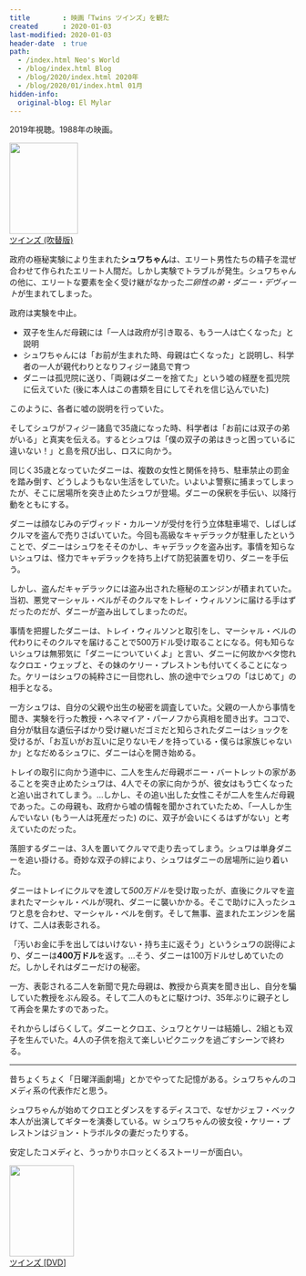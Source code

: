 ```yaml
---
title        : 映画「Twins ツインズ」を観た
created      : 2020-01-03
last-modified: 2020-01-03
header-date  : true
path:
  - /index.html Neo's World
  - /blog/index.html Blog
  - /blog/2020/index.html 2020年
  - /blog/2020/01/index.html 01月
hidden-info:
  original-blog: El Mylar
---
```


2019年視聴。1988年の映画。

<div class="ad-amazon">
  <div class="ad-amazon-image">
    <a href="https://www.amazon.co.jp/dp/B00I7LRBJ2?tag=neos21-22&amp;linkCode=osi&amp;th=1&amp;psc=1">
      <img src="https://m.media-amazon.com/images/I/51jJWy+hmxL._SL160_.jpg" width="120" height="160">
    </a>
  </div>
  <div class="ad-amazon-info">
    <div class="ad-amazon-title">
      <a href="https://www.amazon.co.jp/dp/B00I7LRBJ2?tag=neos21-22&amp;linkCode=osi&amp;th=1&amp;psc=1">ツインズ (吹替版)</a>
    </div>
  </div>
</div>

政府の極秘実験により生まれた**シュワちゃん**は、エリート男性たちの精子を混ぜ合わせて作られたエリート人間だ。しかし実験でトラブルが発生。シュワちゃんの他に、エリートな要素を全く受け継がなかった*二卵性の弟・ダニー・デヴィート*が生まれてしまった。

政府は実験を中止。

- 双子を生んだ母親には「一人は政府が引き取る、もう一人は亡くなった」と説明
- シュワちゃんには「お前が生まれた時、母親は亡くなった」と説明し、科学者の一人が親代わりとなりフィジー諸島で育つ
- ダニーは孤児院に送り、「両親はダニーを捨てた」という嘘の経歴を孤児院に伝えていた (後に本人はこの書類を目にしてそれを信じ込んでいた)

このように、各者に嘘の説明を行っていた。

そしてシュワがフィジー諸島で35歳になった時、科学者は「お前には双子の弟がいる」と真実を伝える。するとシュワは「僕の双子の弟はきっと困っているに違いない！」と島を飛び出し、ロスに向かう。

同じく35歳となっていたダニーは、複数の女性と関係を持ち、駐車禁止の罰金を踏み倒す、どうしようもない生活をしていた。いよいよ警察に捕まってしまったが、そこに居場所を突き止めたシュワが登場。ダニーの保釈を手伝い、以降行動をともにする。

ダニーは顔なじみのデヴィッド・カルーソが受付を行う立体駐車場で、しばしばクルマを盗んで売りさばいていた。今回も高級なキャデラックが駐車したということで、ダニーはシュワをそそのかし、キャデラックを盗み出す。事情を知らないシュワは、怪力でキャデラックを持ち上げて防犯装置を切り、ダニーを手伝う。

しかし、盗んだキャデラックには盗み出された極秘のエンジンが積まれていた。当初、悪党マーシャル・ベルがそのクルマをトレイ・ウィルソンに届ける手はずだったのだが、ダニーが盗み出してしまったのだ。

事情を把握したダニーは、トレイ・ウィルソンと取引をし、マーシャル・ベルの代わりにそのクルマを届けることで500万ドル受け取ることになる。何も知らないシュワは無邪気に「ダニーについていくよ」と言い、ダニーに何故かベタ惚れなクロエ・ウェッブと、その妹のケリー・プレストンも付いてくることになった。ケリーはシュワの純粋さに一目惚れし、旅の途中でシュワの「はじめて」の相手となる。

一方シュワは、自分の父親や出生の秘密を調査していた。父親の一人から事情を聞き、実験を行った教授・ヘネマイア・パーノフから真相を聞き出す。ココで、自分が駄目な遺伝子ばかり受け継いだゴミだと知らされたダニーはショックを受けるが、「お互いがお互いに足りないモノを持っている・僕らは家族じゃないか」となだめるシュワに、ダニーは心を開き始める。

トレイの取引に向かう道中に、二人を生んだ母親ボニー・バートレットの家があることを突き止めたシュワは、4人でその家に向かうが、彼女はもう亡くなったと追い出されてしまう。…しかし、その追い出した女性こそが二人を生んだ母親であった。この母親も、政府から嘘の情報を聞かされていたため、「一人しか生んでいない (もう一人は死産だった) のに、双子が会いにくるはずがない」と考えていたのだった。

落胆するダニーは、3人を置いてクルマで走り去ってしまう。シュワは単身ダニーを追い掛ける。奇妙な双子の絆により、シュワはダニーの居場所に辿り着いた。

ダニーはトレイにクルマを渡して*500万ドル*を受け取ったが、直後にクルマを盗まれたマーシャル・ベルが現れ、ダニーに襲いかかる。そこで助けに入ったシュワと息を合わせ、マーシャル・ベルを倒す。そして無事、盗まれたエンジンを届けて、二人は表彰される。

「汚いお金に手を出してはいけない・持ち主に返そう」というシュワの説得により、ダニーは**400万ドル**を返す。…そう、ダニーは100万ドルせしめていたのだ。しかしそれはダニーだけの秘密。

一方、表彰される二人を新聞で見た母親は、教授から真実を聞き出し、自分を騙していた教授をぶん殴る。そして二人のもとに駆けつけ、35年ぶりに親子として再会を果たすのであった。

それからしばらくして。ダニーとクロエ、シュワとケリーは結婚し、2組とも双子を生んでいた。4人の子供を抱えて楽しいピクニックを過ごすシーンで終わる。

-----

昔ちょくちょく「日曜洋画劇場」とかでやってた記憶がある。シュワちゃんのコメディ系の代表作だと思う。

シュワちゃんが始めてクロエとダンスをするディスコで、なぜかジェフ・ベック本人が出演してギターを演奏している。ｗ シュワちゃんの彼女役・ケリー・プレストンはジョン・トラボルタの妻だったりする。

安定したコメディと、うっかりホロッとくるストーリーが面白い。

<div class="ad-amazon">
  <div class="ad-amazon-image">
    <a href="https://www.amazon.co.jp/dp/B006QJSTD4?tag=neos21-22&amp;linkCode=osi&amp;th=1&amp;psc=1">
      <img src="https://m.media-amazon.com/images/I/51jpUZbB6FL._SL160_.jpg" width="113" height="160">
    </a>
  </div>
  <div class="ad-amazon-info">
    <div class="ad-amazon-title">
      <a href="https://www.amazon.co.jp/dp/B006QJSTD4?tag=neos21-22&amp;linkCode=osi&amp;th=1&amp;psc=1">ツインズ [DVD]</a>
    </div>
  </div>
</div>
